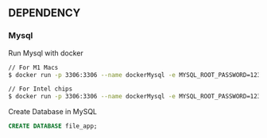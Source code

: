 ## DEPENDENCY

### Mysql
Run Mysql with docker
```bash
// For M1 Macs
$ docker run -p 3306:3306 --name dockerMysql -e MYSQL_ROOT_PASSWORD=123 -d arm64v8/mysql:latest
```

```bash
// For Intel chips
$ docker run -p 3306:3306 --name dockerMysql -e MYSQL_ROOT_PASSWORD=123 -d mysql:latest
```

Create Database in MySQL
```sql
CREATE DATABASE file_app;
```
